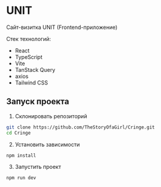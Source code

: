 # UNIT 
Сайт-визитка UNIT (Frontend-приложение)

Стек технологий: 
- React
- TypeScript
- Vite
- TanStack Query
- axios
- Tailwind CSS

## Запуск проекта
1. Склонировать репозиторий

```bash
git clone https://github.com/TheStoryOfaGirl/Cringe.git
cd Cringe
```

2. Установить зависимости

```bash
npm install
```

3. Запустить проект

```bash
npm run dev
```
